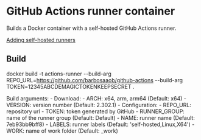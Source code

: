 # GitHub Actions runner container

Builds a Docker container with a self-hosted GitHub Actions runner.

[Adding self-hosted runners](https://docs.github.com/en/actions/hosting-your-own-runners/adding-self-hosted-runners)

## Build

   docker build -t actions-runner --build-arg REPO_URL=https://github.com/barbosaaob/github-actions --build-arg TOKEN=12345ABCDEMAGICTOKENKEEPSECRET .

Build arguments:
    - Download:
        - ARCH: x64, arm, arm64 (Default: x64)
        - VERSION: version number (Default: 2.302.1)
    - Configuration: 
        - REPO_URL: repository url
        - TOKEN: token generated by GitHub 
        - RUNNER_GROUP: name of the runner group (Default: Default)
        - NAME: runner name (Default: 7eb93bb9bff8)
        - LABELS: runner labels (Default: 'self-hosted,Linux,X64')
        - WORK: name of work folder (Default: \_work)
